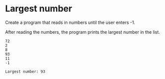# Largest number

Create a program that reads in numbers until the user enters -1.

After reading the numbers, the program prints the largest number in the list.

```console
72
2
8
93
11
-1

Largest number: 93
```